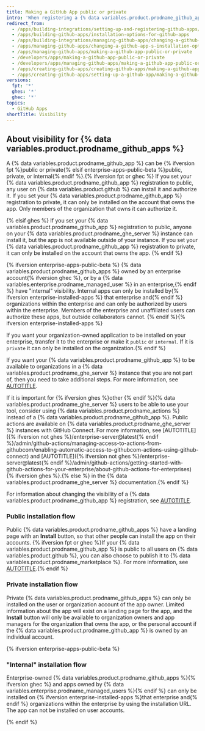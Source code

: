```yaml
---
title: Making a GitHub App public or private
intro: 'When registering a {% data variables.product.prodname_github_app %}, you can make it public so that other GitHub accounts can install the app, or private so that you can only install it on the account that owns the app.'
redirect_from:
  - /apps/building-integrations/setting-up-and-registering-github-apps/about-installation-options-for-github-apps
  - /apps/building-github-apps/installation-options-for-github-apps
  - /apps/building-integrations/managing-github-apps/changing-a-github-app-s-installation-option
  - /apps/managing-github-apps/changing-a-github-app-s-installation-option
  - /apps/managing-github-apps/making-a-github-app-public-or-private
  - /developers/apps/making-a-github-app-public-or-private
  - /developers/apps/managing-github-apps/making-a-github-app-public-or-private
  - /apps/creating-github-apps/creating-github-apps/making-a-github-app-public-or-private
  - /apps/creating-github-apps/setting-up-a-github-app/making-a-github-app-public-or-private
versions:
  fpt: '*'
  ghes: '*'
  ghec: '*'
topics:
  - GitHub Apps
shortTitle: Visibility
---
```


## About visibility for {% data variables.product.prodname_github_apps %}

A {% data variables.product.prodname_github_app %} can be {% ifversion fpt %}public or private{% elsif enterprise-apps-public-beta %}public, private, or internal{% endif %}.{% ifversion fpt or ghec %} If you set your {% data variables.product.prodname_github_app %} registration to public, any user on {% data variables.product.github %} can install it and authorize it. If you set your {% data variables.product.prodname_github_app %} registration to private, it can only be installed on the account that owns the app. Only members of the organization that owns it can authorize it.

{% elsif ghes %} If you set your {% data variables.product.prodname_github_app %} registration to public, anyone on your {% data variables.product.prodname_ghe_server %} instance can install it, but the app is not available outside of your instance. If you set your {% data variables.product.prodname_github_app %} registration to private, it can only be installed on the account that owns the app. {% endif %}

{% ifversion enterprise-apps-public-beta %}
{% data variables.product.prodname_github_apps %} owned by an enterprise account{% ifversion ghec %}, or by a {% data variables.enterprise.prodname_managed_user %} in an enterprise,{% endif %} have "internal" visibility. Internal apps can only be installed by{% ifversion enterprise-installed-apps %} that enterprise and{% endif %} organizations within the enterprise and can only be authorized by users within the enterprise. Members of the enterprise and unaffiliated users can authorize these apps, but outside collaborators cannot.
{% endif %}{% ifversion enterprise-installed-apps %}

If you want your organization-owned application to be installed on your enterprise, transfer it to the enterprise or make it `public` or `internal`. If it is `private` it can only be installed on the organization.{% endif %}

If you want your {% data variables.product.prodname_github_app %} to be available to organizations in a {% data variables.product.prodname_ghe_server %} instance that you are not part of, then you need to take additional steps. For more information, see [AUTOTITLE](/apps/sharing-github-apps/making-your-github-app-available-for-github-enterprise-server).

If it is important for {% ifversion ghes %}other {% endif %}{% data variables.product.prodname_ghe_server %} users to be able to use your tool, consider using {% data variables.product.prodname_actions %} instead of a {% data variables.product.prodname_github_app %}. Public actions are available on {% data variables.product.prodname_ghe_server %} instances with GitHub Connect. For more information, see [AUTOTITLE]({% ifversion not ghes %}/enterprise-server@latest{% endif %}/admin/github-actions/managing-access-to-actions-from-githubcom/enabling-automatic-access-to-githubcom-actions-using-github-connect) and [AUTOTITLE]({% ifversion not ghes %}/enterprise-server@latest{% endif %}/admin/github-actions/getting-started-with-github-actions-for-your-enterprise/about-github-actions-for-enterprises){% ifversion ghes %}.{% else %} in the {% data variables.product.prodname_ghe_server %} documentation.{% endif %}

For information about changing the visibility of a {% data variables.product.prodname_github_app %} registration, see [AUTOTITLE](/apps/maintaining-github-apps/modifying-a-github-app).

### Public installation flow

Public {% data variables.product.prodname_github_apps %} have a landing page with an **Install** button, so that other people can install the app on their accounts. {% ifversion fpt or ghec %}If your {% data variables.product.prodname_github_app %} is public to all users on {% data variables.product.github %}, you can also choose to publish it to {% data variables.product.prodname_marketplace %}. For more information, see [AUTOTITLE](/apps/publishing-apps-to-github-marketplace/github-marketplace-overview/about-github-marketplace).{% endif %}

### Private installation flow

Private {% data variables.product.prodname_github_apps %} can only be installed on the user or organization account of the app owner. Limited information about the app will exist on a landing page for the app, and the **Install** button will only be available to organization owners and app managers for the organization that owns the app, or the personal account if the {% data variables.product.prodname_github_app %} is owned by an individual account.

{% ifversion enterprise-apps-public-beta %}

### "Internal" installation flow

Enterprise-owned {% data variables.product.prodname_github_apps %}{% ifversion ghec %} and apps owned by {% data variables.enterprise.prodname_managed_users %}{% endif %} can only be installed on {% ifversion enterprise-installed-apps %}that enterprise and{% endif %} organizations within the enterprise by using the installation URL. The app can not be installed on user accounts.

{% endif %}
